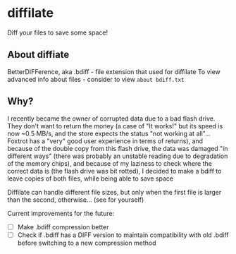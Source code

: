 # diffilate
Diff your files to save some space!

## About diffiate

BetterDIFFerence, aka .bdiff - file extension that used for diffilate
To view advanced info about files - consider to view `about bdiff.txt`

## Why?

I recently became the owner of corrupted data due to a bad flash drive. They don't want to return the money (a case of "It works!" but its speed is now ~0.5 MB/s, and the store expects the status "not working at all"... Foxtrot has a "very" good user experience in terms of returns), and because of the double copy from this flash drive, the data was damaged "in different ways" (there was probably an unstable reading due to degradation of the memory chips), and because of my laziness to check where the correct data is (the flash drive was bit rotted), I decided to make a bdiff to leave copies of both files, while being able to save space

Diffilate can handle different file sizes, but only when the first file is larger than the second, otherwise... (see for yourself)

Current improvements for the future:
- [ ] Make .bdiff compression better
- [ ] Check if .bdiff has a DIFF version to maintain compatibility with old .bdiff before switching to a new compression method
